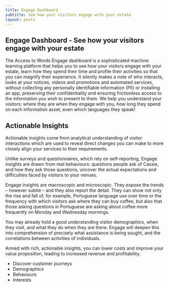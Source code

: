 ```yaml
---
title: Engage Dashboard
subtitle: See how your visitors engage with your estate
layout: posts
---
```


## Engage Dashboard - See how your visitors engage with your estate

The Access to Words Engage dashboard is a sophisticated machine learning platform that helps you to see how your visitors engage with your estate, learn how they spend their time and profile their activities so that you can magnify their experience. It silently makes a note of who interacts, looks at your notices, videos and promotions and automated services, without collecting any personally identifiable information (PII) or installing an app, preserving their confidentiality and ensuring frictionless access to the information you wish to present to them. We help you understand your visitors: where they are when they engage with you, how long they spend on each information asset, even which languages they speak!


## Actionable Insights
Actionable insights come from analytical understanding of visitor interactions which are used to reveal direct changes you can make to more closely align your services to their requirements.

Unlike surveys and questionnaires, which rely on self-reporting, Engage insights are drawn from real behaviours: questions people ask of Cassie, and how they ask those questions, uncover the actual expectations and difficulties faced by visitors to your venues.

Engage insights are macroscopic and microscopic.  They expose the trends – however subtle – and they also report the detail.  They can show not only the rise and fall of, for example, Portuguese language use over time or the frequency with which visitors ask where they can buy coffee, but also that those asking questions in Portuguese are asking about coffee more frequently on Monday and Wednesday mornings.

You may already hold a good understanding visitor demographics, when they visit, and what they do when they are there.  Engage will deepen this into comprehension of precisely what assistance is being sought, and the correlations between activities of individuals.

Armed with rich, actionable insights, you can lower costs and improve your value proposition, leading to increased revenue and profitability.

- Discover customer journeys
- Demographics
- Behaviours
- Interests
